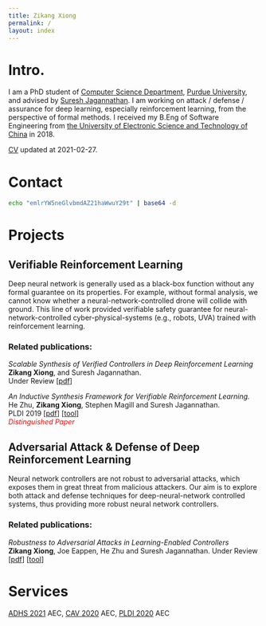 ```yaml
---
title: Zikang Xiong
permalink: /
layout: index 
---
```


# Intro. 

I am a PhD student of [Computer Science Department](https://www.cs.purdue.edu/), [Purdue University](https://www.purdue.edu/), and advised by [Suresh Jagannathan](https://www.cs.purdue.edu/homes/suresh/). I am working on attack / defense / assurance for deep learning, especially reinforcement learning, from the perspective of formal methods. I received my B.Eng of Software Engineering from [the University of Electronic Science and Technology of China](https://www.uestc.edu.cn/) in 2018.

[CV](https://www.cs.purdue.edu/homes/xiong84/res/cv/cv.pdf) updated at 2021-02-27.

# Contact
```sh
echo "emlrYW5neGlvbmdAZ21haWwuY29t" | base64 -d
```  

# Projects

## Verifiable Reinforcement Learning
Deep neural network is generally used as a black-box function without any formal guarantee on its properties. For example, without formal analysis, we cannot know whether a neural-network-controlled drone will collide with ground. This line of work provided verifiable safety guarantee for neural-network-controlled cyber-physical-systems (e.g., robots, UVA) trained with reinforcement learning.

### Related publications:
*Scalable Synthesis of Verified Controllers in Deep Reinforcement Learning*  
**Zikang Xiong**, and Suresh Jagannathan.  
Under Review \[[pdf](https://www.cs.purdue.edu/homes/xiong84/res/papers/CAV21.pdf)\]  

*An Inductive Synthesis Framework for Verifiable Reinforcement Learning.*   
He Zhu, **Zikang Xiong**, Stephen Magill and Suresh Jagannathan.    
PLDI 2019 \[[pdf](https://arxiv.org/pdf/1907.07273.pdf)\] \[[tool](https://github.com/caffett/VRL_CodeReview)\]  
<span style="color:red"> <em>Distinguished Paper</em> </span>


## Adversarial Attack & Defense of Deep Reinforcement Learning
Neural network controllers are not robust to adversarial attacks, which exposes them in great threat from malicious attackers. Our aim is to explore both attack and defense techniques for deep-neural-network controlled systems, thus providing more robust neural network controllers. 

### Related publications:
*Robustness to Adversarial Attacks in Learning-Enabled Controllers*  
**Zikang Xiong**, Joe Eappen, He Zhu and Suresh Jagannathan.
Under Review \[[pdf](https://www.cs.purdue.edu/homes/xiong84/res/papers/Adversarial20.pdf)\] \[[tool](https://hub.docker.com/repository/docker/caffett/neural_shield)\]    


# Services
[ADHS 2021](https://sites.uclouvain.be/adhs21/) AEC, [CAV 2020](http://i-cav.org/2020/) AEC, [PLDI 2020](https://conf.researchr.org/home/pldi-2020) AEC



